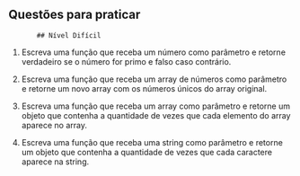 ## Questões para praticar
           ## Nível Difícil 
       

1. Escreva uma função que receba um número como parâmetro e retorne verdadeiro se o número for primo e falso caso contrário.

2. Escreva uma função que receba um array de números como parâmetro e retorne um novo array com os números únicos do array original.

3. Escreva uma função que receba um array como parâmetro e retorne um objeto que contenha a quantidade de vezes que cada elemento do array aparece no array.

4. Escreva uma função que receba uma string como parâmetro e retorne um objeto que contenha a quantidade de vezes que cada caractere aparece na string. 